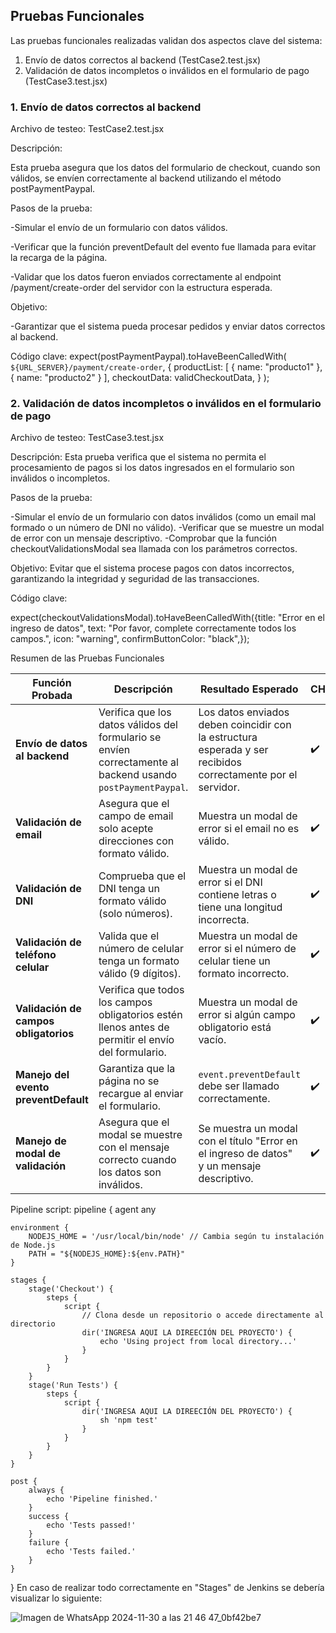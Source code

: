 ## Pruebas Funcionales
Las pruebas funcionales realizadas validan dos aspectos clave del sistema:

1. Envío de datos correctos al backend (TestCase2.test.jsx)
2. Validación de datos incompletos o inválidos en el formulario de pago (TestCase3.test.jsx)

### 1. Envío de datos correctos al backend

Archivo de testeo: TestCase2.test.jsx

Descripción:

Esta prueba asegura que los datos del formulario de checkout, cuando son válidos, se envíen correctamente al backend utilizando el método postPaymentPaypal.

Pasos de la prueba:

-Simular el envío de un formulario con datos válidos.

-Verificar que la función preventDefault del evento fue llamada para evitar la recarga de la página.

-Validar que los datos fueron enviados correctamente al endpoint /payment/create-order del servidor con la estructura esperada.

Objetivo:

-Garantizar que el sistema pueda procesar pedidos y enviar datos correctos al backend.

Código clave:
                expect(postPaymentPaypal).toHaveBeenCalledWith(
                  `${URL_SERVER}/payment/create-order`,
                  {
                    productList: [ { name: "producto1" }, { name: "producto2" } ],
                    checkoutData: validCheckoutData,
                  }
                );
### 2. Validación de datos incompletos o inválidos en el formulario de pago
Archivo de testeo: TestCase3.test.jsx

Descripción:
Esta prueba verifica que el sistema no permita el procesamiento de pagos si los datos ingresados en el formulario son inválidos o incompletos.

Pasos de la prueba:

-Simular el envío de un formulario con datos inválidos (como un email mal formado o un número de DNI no válido).
-Verificar que se muestre un modal de error con un mensaje descriptivo.
-Comprobar que la función checkoutValidationsModal sea llamada con los parámetros correctos.

Objetivo:
Evitar que el sistema procese pagos con datos incorrectos, garantizando la integridad y seguridad de las transacciones.

Código clave:

expect(checkoutValidationsModal).toHaveBeenCalledWith({title: "Error en el ingreso de datos", text: "Por favor, complete correctamente todos los campos.", icon: "warning", confirmButtonColor: "black",});
                
Resumen de las Pruebas Funcionales

| **Función Probada**                     | **Descripción**                                                                                           | **Resultado Esperado**                                                                                  | **CHECK** |
|-----------------------------------------|-----------------------------------------------------------------------------------------------------------|----------------------------------------------------------------------------------------------------------|-----------|
| **Envío de datos al backend**           | Verifica que los datos válidos del formulario se envíen correctamente al backend usando `postPaymentPaypal`. | Los datos enviados deben coincidir con la estructura esperada y ser recibidos correctamente por el servidor. | ✔️        |
| **Validación de email**                 | Asegura que el campo de email solo acepte direcciones con formato válido.                                  | Muestra un modal de error si el email no es válido.                                                      | ✔️        |
| **Validación de DNI**                   | Comprueba que el DNI tenga un formato válido (solo números).                                               | Muestra un modal de error si el DNI contiene letras o tiene una longitud incorrecta.                      | ✔️        |
| **Validación de teléfono celular**      | Valida que el número de celular tenga un formato válido (9 dígitos).                                       | Muestra un modal de error si el número de celular tiene un formato incorrecto.                            | ✔️        |
| **Validación de campos obligatorios**   | Verifica que todos los campos obligatorios estén llenos antes de permitir el envío del formulario.          | Muestra un modal de error si algún campo obligatorio está vacío.                                          | ✔️        |
| **Manejo del evento preventDefault**    | Garantiza que la página no se recargue al enviar el formulario.                                            | `event.preventDefault` debe ser llamado correctamente.                                                    | ✔️        |
| **Manejo de modal de validación**       | Asegura que el modal se muestre con el mensaje correcto cuando los datos son inválidos.                    | Se muestra un modal con el título "Error en el ingreso de datos" y un mensaje descriptivo.                | ✔️        |

Pipeline script:
pipeline {
    agent any

    environment {
        NODEJS_HOME = '/usr/local/bin/node' // Cambia según tu instalación de Node.js
        PATH = "${NODEJS_HOME}:${env.PATH}"
    }

    stages {
        stage('Checkout') {
            steps {
                script {
                    // Clona desde un repositorio o accede directamente al directorio
                    dir('INGRESA AQUI LA DIREECIÓN DEL PROYECTO') {
                        echo 'Using project from local directory...'
                    }
                }
            }
        }
        stage('Run Tests') {
            steps {
                script {
                    dir('INGRESA AQUI LA DIREECIÓN DEL PROYECTO') {
                        sh 'npm test'
                    }
                }
            }
        }
    }

    post {
        always {
            echo 'Pipeline finished.'
        }
        success {
            echo 'Tests passed!'
        }
        failure {
            echo 'Tests failed.'
        }
    }
}
En caso de realizar todo correctamente en "Stages" de Jenkins se debería visualizar lo siguiente:

![Imagen de WhatsApp 2024-11-30 a las 21 46 47_0bf42be7](https://github.com/user-attachments/assets/2caeb564-edc7-4f29-902d-5db7071c0d1e)
